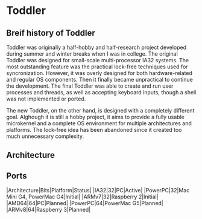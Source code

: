 # Toddler

## Breif history of Toddler

Toddler was originally a half-hobby and half-research project developed during summer and winter breaks when I was in college.
The original Toddler was designed for small-scale multi-processor IA32 systems.
The most outstanding feature was the practical lock-free techniques used for syncronization.
However, it was overly designed for both hardware-related and regular OS components.
Then it finally became unpractical to continue the development.
The final Toddler was able to create and run user processes and threads, as well as accepting keyboard inputs,
though a shell was not implemented or ported.

The new Toddler, on the other hand, is designed with a completely different goal.
Alghough it is still a hobby project, it aims to provide a fully usable microkernel and a complete OS environment for multiple architectures and platforms.
The lock-free idea has been abandoned since it created too much unnecessary complexity.


## Architecture

## Ports

|Architecture|Bits|Platform|Status|
|IA32|32|PC|Active|
|PowerPC|32|Mac Mini G4, PowerMac G4|Initial|
|ARMv7|32|Raspberry 2|Initial|
|AMD64|64|PC|Planned|
|PowerPC|64|PowerMac G5|Planned|
|ARMv8|64|Raspberry 3|Planned|
